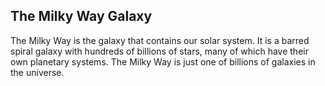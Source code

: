 ## The Milky Way Galaxy

The Milky Way is the galaxy that contains our solar system. It is a barred spiral galaxy with hundreds of billions of stars, many of which have their own planetary systems. The Milky Way is just one of billions of galaxies in the universe.

